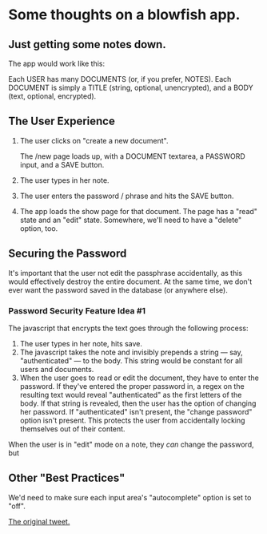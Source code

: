 # Some thoughts on a blowfish app.

## Just getting some notes down.

The app would work like this:

Each USER has many DOCUMENTS (or, if you prefer, NOTES). Each DOCUMENT is simply a TITLE (string, optional, unencrypted), and a BODY (text, optional, encrypted).

## The User Experience

1.  The user clicks on "create a new document".

    The /new page loads up, with a DOCUMENT textarea, a PASSWORD input, and a SAVE button.

2.  The user types in her note.
3.  The user enters the password / phrase and hits the SAVE button.
4.  The app loads the show page for that document. The page has a "read" state and an "edit" state. Somewhere, we'll need to have a "delete" option, too.

## Securing the Password

It's important that the user not edit the passphrase accidentally, as this would effectively destroy the entire document. At the same time, we don't ever want the password saved in the database (or anywhere else).

### Password Security Feature Idea #1

The javascript that encrypts the text goes through the following process:

1.  The user types in her note, hits save.
2.  The javascript takes the note and invisibly prepends a string — say, "authenticated" — to the body. This string would be constant for all users and documents.
3.  When the user goes to read or edit the document, they have to enter the password. If they've entered the proper password in, a regex on the resulting text would reveal "authenticated" as the first letters of the body. If that string is revealed, then the user has the option of changing her password. If "authenticated" isn't present, the "change password" option isn't present. This protects the user from accidentally locking themselves out of their content.

When the user is in "edit" mode on a note, they *can* change the password, but 


## Other "Best Practices"

We'd need to make sure each input area's "autocomplete" option is set to "off".


[The original tweet.](http://twitter.com/#!/charliepark/status/11401233029926913)